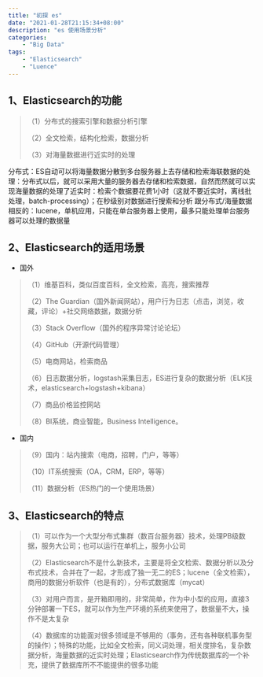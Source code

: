 ```yaml
---
title: "初探 es"
date: "2021-01-28T21:15:34+08:00"
description: "es 使用场景分析"
categories:
    - "Big Data"
tags:
    - "Elasticsearch"
    - "Luence"
---
```


## 1、Elasticsearch的功能
>（1）分布式的搜索引擎和数据分析引擎
>
>（2）全文检索，结构化检索，数据分析
>
>（3）对海量数据进行近实时的处理

 分布式：ES自动可以将海量数据分散到多台服务器上去存储和检索海联数据的处理：分布式以后，就可以采用大量的服务器去存储和检索数据，自然而然就可以实现海量数据的处理了近实时：检索个数据要花费1小时（这就不要近实时，离线批处理，batch-processing）；在秒级别对数据进行搜索和分析
 跟分布式/海量数据相反的：lucene，单机应用，只能在单台服务器上使用，最多只能处理单台服务器可以处理的数据量

## 2、Elasticsearch的适用场景

 - 国外
>（1）维基百科，类似百度百科，全文检索，高亮，搜索推荐
>
>（2）The Guardian（国外新闻网站），用户行为日志（点击，浏览，收藏，评论）+社交网络数据，数据分析
>
>（3）Stack Overflow（国外的程序异常讨论论坛）
>
>（4）GitHub（开源代码管理）
>
>（5）电商网站，检索商品
>
>（6）日志数据分析，logstash采集日志，ES进行复杂的数据分析（ELK技术，elasticsearch+logstash+kibana）
>
>（7）商品价格监控网站
>
>（8）BI系统，商业智能，Business Intelligence。

 - 国内

>（9）国内：站内搜索（电商，招聘，门户，等等）
>
>（10）IT系统搜索（OA，CRM，ERP，等等）
>
>（11）数据分析（ES热门的一个使用场景）

## 3、Elasticsearch的特点

>（1）可以作为一个大型分布式集群（数百台服务器）技术，处理PB级数据，服务大公司；也可以运行在单机上，服务小公司
>
>（2）Elasticsearch不是什么新技术，主要是将全文检索、数据分析以及分布式技术，合并在了一起，才形成了独一无二的ES；lucene（全文检索），商用的数据分析软件（也是有的），分布式数据库（mycat）
>
>（3）对用户而言，是开箱即用的，非常简单，作为中小型的应用，直接3分钟部署一下ES，就可以作为生产环境的系统来使用了，数据量不大，操作不是太复杂
>
>（4）数据库的功能面对很多领域是不够用的（事务，还有各种联机事务型的操作）；特殊的功能，比如全文检索，同义词处理，相关度排名，复杂数据分析，海量数据的近实时处理；Elasticsearch作为传统数据库的一个补充，提供了数据库所不不能提供的很多功能